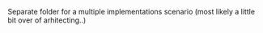 Separate folder for a multiple implementations scenario
(most likely a little bit over of arhitecting..)
